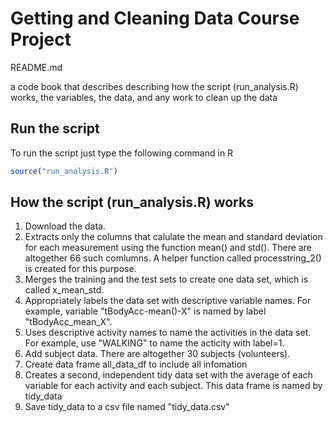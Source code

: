


# Getting and Cleaning Data Course Project 

README.md

a code book that describes describing how the script (run_analysis.R) works, the variables, the data, and any work to clean up the data 



## Run the script
To run the script just type the following command in R

```r
source("run_analysis.R")

```


## How the script (run_analysis.R) works
1.  Download the data.
2.  Extracts only the columns that calulate the mean and standard deviation for
each measurement using the function mean() and std().  There are altogether 66
such comlumns. A helper function called processtring_2() is created for this
purpose.
3.  Merges the training and the test sets to create one data set, which is
called x_mean_std.
4. Appropriately labels the data set with descriptive variable names. For
example, variable "tBodyAcc-mean()-X" is named by label "tBodyAcc_mean_X".
5. Uses descriptive activity names to name the activities in the data set. For
example, use "WALKING" to name the acticity with label=1.
6. Add subject data. There are altogether 30 subjects (volunteers). 
7. Create data frame all_data_df to  include all infomation 
8. Creates a second, independent tidy data set with the average of each variable
for each activity and each subject.  This data frame is named by tidy_data
9. Save tidy_data to a csv file named "tidy_data.csv"




